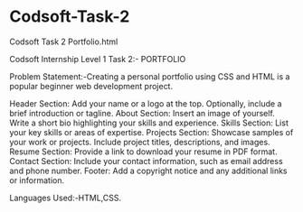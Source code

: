 # Codsoft-Task-2
Codsoft Task 2 Portfolio.html

Codsoft Internship Level 1 Task 2:- PORTFOLIO

Problem Statement:-Creating a personal portfolio using CSS and HTML is a popular beginner web development project.

Header Section: Add your name or a logo at the top. Optionally, include a brief introduction or tagline. About Section: Insert an image of yourself. Write a short bio highlighting your skills and experience. Skills Section: List your key skills or areas of expertise. Projects Section: Showcase samples of your work or projects. Include project titles, descriptions, and images. Resume Section: Provide a link to download your resume in PDF format. Contact Section: Include your contact information, such as email address and phone number. Footer: Add a copyright notice and any additional links or information.

Languages Used:-HTML,CSS.
